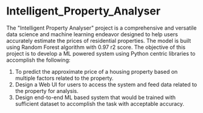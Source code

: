 # Intelligent_Property_Analyser
The "Intelligent Property Analyser" project is a comprehensive and versatile data science and machine learning endeavor designed to help users accurately estimate the prices of residential properties. The model is built using Random Forest algorithm with 0.97 r2 score.
The objective of this project is to develop a ML powered system using Python centric libraries to accomplish the following:
1. To predict the approximate price of a housing property based on multiple factors related to the property.
2. Design a Web UI for users to access the system and feed data related to the property for analysis.
3. Design end-to-end ML based system that would be trained with sufficient dataset to accomplish the task with acceptable accuracy.
